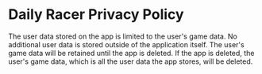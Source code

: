 # Daily Racer Privacy Policy

The user data stored on the app is limited to the user's game data. No additional user data is stored outside of the application itself. The user's game data will be retained until the app is deleted. If the app is deleted, the user's game data, which is all the user data the app stores, will be deleted.

